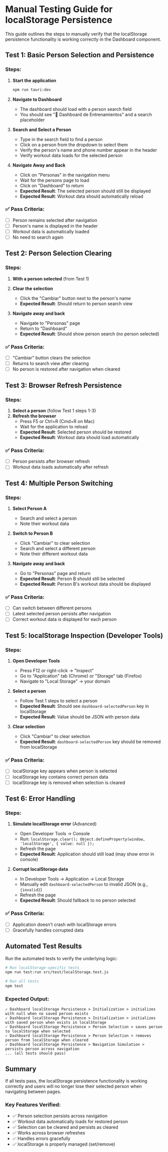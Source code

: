 # Manual Testing Guide for localStorage Persistence

This guide outlines the steps to manually verify that the localStorage persistence functionality is working correctly in the Dashboard component.

## Test 1: Basic Person Selection and Persistence

### Steps:
1. **Start the application**
   ```bash
   npm run tauri:dev
   ```

2. **Navigate to Dashboard**
   - The dashboard should load with a person search field
   - You should see "📅 Dashboard de Entrenamientos" and a search placeholder

3. **Search and Select a Person**
   - Type in the search field to find a person
   - Click on a person from the dropdown to select them
   - Verify the person's name and phone number appear in the header
   - Verify workout data loads for the selected person

4. **Navigate Away and Back**
   - Click on "Personas" in the navigation menu
   - Wait for the persons page to load
   - Click on "Dashboard" to return
   - **Expected Result**: The selected person should still be displayed
   - **Expected Result**: Workout data should automatically reload

### ✅ Pass Criteria:
- [ ] Person remains selected after navigation
- [ ] Person's name is displayed in the header
- [ ] Workout data is automatically loaded
- [ ] No need to search again

## Test 2: Person Selection Clearing

### Steps:
1. **With a person selected** (from Test 1)
2. **Clear the selection**
   - Click the "Cambiar" button next to the person's name
   - **Expected Result**: Should return to person search view

3. **Navigate away and back**
   - Navigate to "Personas" page
   - Return to "Dashboard"
   - **Expected Result**: Should show person search (no person selected)

### ✅ Pass Criteria:
- [ ] "Cambiar" button clears the selection
- [ ] Returns to search view after clearing
- [ ] No person is restored after navigation when cleared

## Test 3: Browser Refresh Persistence

### Steps:
1. **Select a person** (follow Test 1 steps 1-3)
2. **Refresh the browser**
   - Press F5 or Ctrl+R (Cmd+R on Mac)
   - Wait for the application to reload
   - **Expected Result**: Selected person should be restored
   - **Expected Result**: Workout data should load automatically

### ✅ Pass Criteria:
- [ ] Person persists after browser refresh
- [ ] Workout data loads automatically after refresh

## Test 4: Multiple Person Switching

### Steps:
1. **Select Person A**
   - Search and select a person
   - Note their workout data

2. **Switch to Person B**
   - Click "Cambiar" to clear selection
   - Search and select a different person
   - Note their different workout data

3. **Navigate away and back**
   - Go to "Personas" page and return
   - **Expected Result**: Person B should still be selected
   - **Expected Result**: Person B's workout data should be displayed

### ✅ Pass Criteria:
- [ ] Can switch between different persons
- [ ] Latest selected person persists after navigation
- [ ] Correct workout data is displayed for each person

## Test 5: localStorage Inspection (Developer Tools)

### Steps:
1. **Open Developer Tools**
   - Press F12 or right-click → "Inspect"
   - Go to "Application" tab (Chrome) or "Storage" tab (Firefox)
   - Navigate to "Local Storage" → your domain

2. **Select a person**
   - Follow Test 1 steps to select a person
   - **Expected Result**: Should see `dashboard-selectedPerson` key in localStorage
   - **Expected Result**: Value should be JSON with person data

3. **Clear selection**
   - Click "Cambiar" to clear selection
   - **Expected Result**: `dashboard-selectedPerson` key should be removed from localStorage

### ✅ Pass Criteria:
- [ ] localStorage key appears when person is selected
- [ ] localStorage key contains correct person data
- [ ] localStorage key is removed when selection is cleared

## Test 6: Error Handling

### Steps:
1. **Simulate localStorage error** (Advanced)
   - Open Developer Tools → Console
   - Run: `localStorage.clear(); Object.defineProperty(window, 'localStorage', { value: null });`
   - Refresh the page
   - **Expected Result**: Application should still load (may show error in console)

2. **Corrupt localStorage data**
   - In Developer Tools → Application → Local Storage
   - Manually edit `dashboard-selectedPerson` to invalid JSON (e.g., `{invalid}`)
   - Refresh the page
   - **Expected Result**: Should fallback to no person selected

### ✅ Pass Criteria:
- [ ] Application doesn't crash with localStorage errors
- [ ] Gracefully handles corrupted data

## Automated Test Results

Run the automated tests to verify the underlying logic:

```bash
# Run localStorage-specific tests
npm run test:run src/test/localStorage.test.js

# Run all tests
npm test
```

### Expected Output:
```
✓ Dashboard localStorage Persistence > Initialization > initializes with null when no saved person exists
✓ Dashboard localStorage Persistence > Initialization > initializes with saved person when exists in localStorage
✓ Dashboard localStorage Persistence > Person Selection > saves person to localStorage when selected
✓ Dashboard localStorage Persistence > Person Selection > removes person from localStorage when cleared
✓ Dashboard localStorage Persistence > Navigation Simulation > persists person across navigation
... (all tests should pass)
```

## Summary

If all tests pass, the localStorage persistence functionality is working correctly and users will no longer lose their selected person when navigating between pages.

### Key Features Verified:
- ✅ Person selection persists across navigation
- ✅ Workout data automatically loads for restored person
- ✅ Selection can be cleared and persists as cleared
- ✅ Works across browser refreshes
- ✅ Handles errors gracefully
- ✅ localStorage is properly managed (set/remove) 